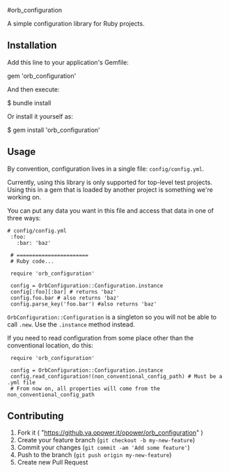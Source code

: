 #orb_configuration

A simple configuration library for Ruby projects.

## Installation

Add this line to your application's Gemfile:

gem 'orb_configuration'

And then execute:

$ bundle install

Or install it yourself as:

$ gem install 'orb_configuration'

## Usage

By convention, configuration lives in a single file: `config/config.yml`.

Currently, using this library is only supported for top-level test projects. Using this in a gem that is loaded by another
project is something we're working on. 

You can put any data you want in this file and access that data in one of three ways:
 
``` 
# config/config.yml
 :foo:
   :bar: 'baz'
   
 # =======================
 # Ruby code...
 
 require 'orb_configuration'
 
 config = OrbConfiguration::Configuration.instance
 config[:foo][:bar] # returns 'baz'
 config.foo.bar # also returns 'baz'
 config.parse_key('foo.bar') #also returns 'baz'
```

`OrbConfiguration::Configuration` is a singleton so you will not be able to call `.new`. Use the `.instance` method instead.

If you need to read configuration from some place other than the conventional location, do this:

```
 require 'orb_configuration'
 
 config = OrbConfiguration::Configuration.instance
 config.read_configuration!(non_conventional_config_path) # Must be a .yml file
 # From now on, all properties will come from the non_conventional_config_path
```

## Contributing

1. Fork it ( "https://github.va.opower.it/opower/orb_configuration" )
2. Create your feature branch (`git checkout -b my-new-feature`)
3. Commit your changes (`git commit -am 'Add some feature'`)
4. Push to the branch (`git push origin my-new-feature`)
5. Create new Pull Request
